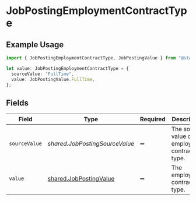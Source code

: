 # JobPostingEmploymentContractType

## Example Usage

```typescript
import { JobPostingEmploymentContractType, JobPostingValue } from "@stackone/stackone-client-ts/sdk/models/shared";

let value: JobPostingEmploymentContractType = {
  sourceValue: "FullTime",
  value: JobPostingValue.FullTime,
};
```

## Fields

| Field                                                                   | Type                                                                    | Required                                                                | Description                                                             | Example                                                                 |
| ----------------------------------------------------------------------- | ----------------------------------------------------------------------- | ----------------------------------------------------------------------- | ----------------------------------------------------------------------- | ----------------------------------------------------------------------- |
| `sourceValue`                                                           | *shared.JobPostingSourceValue*                                          | :heavy_minus_sign:                                                      | The source value of the employment contract type.                       | FullTime                                                                |
| `value`                                                                 | [shared.JobPostingValue](../../../sdk/models/shared/jobpostingvalue.md) | :heavy_minus_sign:                                                      | The employment contract type.                                           | full_time                                                               |
